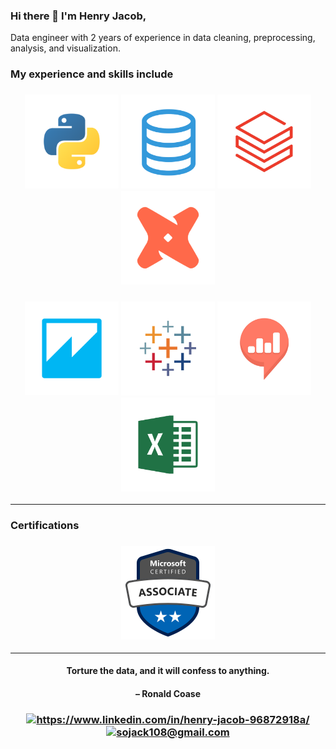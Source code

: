 ### Hi there 👋 I'm Henry Jacob,
 Data engineer with 2 years of experience in data cleaning, preprocessing, analysis, and visualization.

### My experience and skills include





<h3 align="center">
  <img src="https://github.com/jacobjoe/assets/blob/main/python.png" width = "150">
  <img src="https://github.com/jacobjoe/assets/blob/main/sql.png" width = "150">
  <img src="https://github.com/jacobjoe/assets/blob/main/databricks.png" width = "150">
  <img src="https://github.com/jacobjoe/assets/blob/main/dbt.png" width = "150">
</h3>

<h3 align="center">
  <img src="https://github.com/jacobjoe/assets/blob/main/QuickSIght.png" width = "150">
  <img src="https://github.com/jacobjoe/assets/blob/main/tableau.png" width = "150">
  <img src="https://github.com/jacobjoe/assets/blob/main/redash.png" width = "150">
  <img src="https://github.com/jacobjoe/assets/blob/main/excel.png" width = "150">
</h3>

---
### Certifications
<h3 align="center">
  <a href="https://learn.microsoft.com/api/credentials/share/en-us/HenryJacob/A81B52037AE34F1D?sharingId=9988BD22496DA4E8">
    <img src="https://github.com/jacobjoe/assets/blob/main/microsoft-certified-associate-badge.png" width="150">
  </a>
</h3>


---
<h4 align="center">Torture the data, and it will confess to anything.</h4>
<h4 align="center">– Ronald Coase</h4>
<h3 align="center">
<!DOCTYPE html>
<html>
<body>
<div class='test'>
<a href="https://www.linkedin.com/in/henry-jacob-96872918a/"><img src="https://user-images.githubusercontent.com/64120284/107957398-6c9c0680-6f55-11eb-92a9-7b6c36b6d719.png" alt="https://www.linkedin.com/in/henry-jacob-96872918a/"></a>
<a href="mailto:sojack108@gmail.com"><img src="https://user-images.githubusercontent.com/64120284/107957826-082d7700-6f56-11eb-8fb1-090428976630.png" alt="sojack108@gmail.com"></a>
<!-- <a href="https://public.tableau.com/profile/henry.jacob#!/"><img src="https://user-images.githubusercontent.com/64120284/107956404-f8149800-6f53-11eb-8b4d-74a20bfa719e.png" alt="https://public.tableau.com/profile/henry.jacob#!/"></a> -->


</div>

</body>
</html>
</h3>

<!--
**jacobjoe/jacobjoe** is a ✨ _special_ ✨ repository because its `README.md` (this file) appears on your GitHub profile.

Here are some ideas to get you started:

- 🔭 I’m currently working on ...
- 🌱 I’m currently learning ...
- 👯 I’m looking to collaborate on ...
- 🤔 I’m looking for help with ...
- 💬 Ask me about ...
- 📫 How to reach me: ...
- 😄 Pronouns: ...
- ⚡ Fun fact: ...
-->
